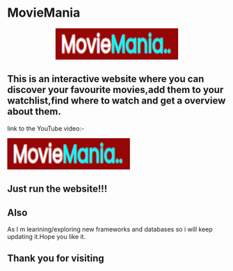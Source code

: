 # MovieMania

<p align="center">
<img src="https://github.com/AjaySh1/MovieMania/blob/main/MovieMania.png" width="282" height="72" />
</p>

 
## This is an interactive website where you can discover your favourite movies,add them to your watchlist,find where to watch and get a overview about them.
link to the YouTube video:-

<p align="left">
    <a href="https://ajaysh1.github.io/MovieMania/"><img alt="MovieMania"  src="https://github.com/AjaySh1/MovieMania/blob/main/MovieMania.png" width="282" height="72"/></a>
    <p>
     


## Just run the website!!!


## Also

As I m learining/exploring new frameworks and databases so i will keep updating it.Hope you like it.


## Thank you for visiting 

<br />


